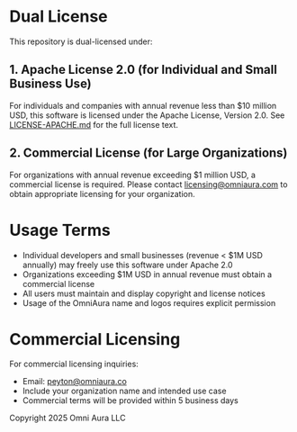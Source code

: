 # Dual License

This repository is dual-licensed under:

## 1. Apache License 2.0 (for Individual and Small Business Use)
For individuals and companies with annual revenue less than $10 million USD, this software is licensed under the Apache License, Version 2.0. See [LICENSE-APACHE.md](LICENSE-APACHE.md) for the full license text.

## 2. Commercial License (for Large Organizations)
For organizations with annual revenue exceeding $1 million USD, a commercial license is required. Please contact licensing@omniaura.com to obtain appropriate licensing for your organization.

# Usage Terms
- Individual developers and small businesses (revenue < $1M USD annually) may freely use this software under Apache 2.0
- Organizations exceeding $1M USD in annual revenue must obtain a commercial license
- All users must maintain and display copyright and license notices
- Usage of the OmniAura name and logos requires explicit permission

# Commercial Licensing
For commercial licensing inquiries:
- Email: peyton@omniaura.co
- Include your organization name and intended use case
- Commercial terms will be provided within 5 business days

Copyright 2025 Omni Aura LLC
